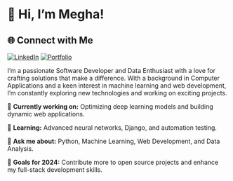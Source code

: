 # 👋 Hi, I’m Megha!

## 🌐 Connect with Me

[![LinkedIn](https://img.shields.io/badge/LinkedIn-0077B5?logo=linkedin&logoColor=white)](https://www.linkedin.com/in/megha-kumari123/)
[![Portfolio](https://img.shields.io/badge/Portfolio-24292E?logo=github&logoColor=white)](https://github.com/megh-prg)


I’m a passionate Software Developer and Data Enthusiast with a love for crafting solutions that make a difference. With a background in Computer Applications and a keen interest in machine learning and web development, I’m constantly exploring new technologies and working on exciting projects.

🔭 **Currently working on:** Optimizing deep learning models and building dynamic web applications.


🌱 **Learning:** Advanced neural networks, Django, and automation testing.


💬 **Ask me about:** Python, Machine Learning, Web Development, and Data Analysis.


🎯 **Goals for 2024:** Contribute more to open source projects and enhance my full-stack development skills.

<!--
**megh-prg/megh-prg** is a ✨ _special_ ✨ repository because its `README.md` (this file) appears on your GitHub profile.

Here are some ideas to get you started:

- 🔭 I’m currently working on ...
- 🌱 I’m currently learning ...
- 👯 I’m looking to collaborate on ...
- 🤔 I’m looking for help with ...
- 💬 Ask me about ...
- 📫 How to reach me: ...
- 😄 Pronouns: ...
- ⚡ Fun fact: ...
-->
